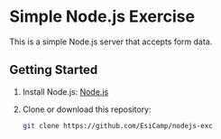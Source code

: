 # Simple Node.js Exercise

This is a simple Node.js server that accepts form data.

## Getting Started

1. Install Node.js: [Node.js](https://nodejs.org/)
2. Clone or download this repository:

   ```bash
   git clone https://github.com/EsiCamp/nodejs-exc
